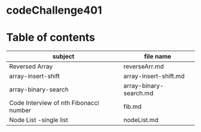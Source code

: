 # codeChallenge401

# Table of contents 
| subject | file name |
|---------|-----------|
| Reversed Array| reverseArr.md  |
| array-insert-shift| array-insert-shift.md|
| array-binary-search | array-binary-search.md| 
|Code Interview of nth Fibonacci number| fib.md| 
| Node List -single list | nodeList.md|